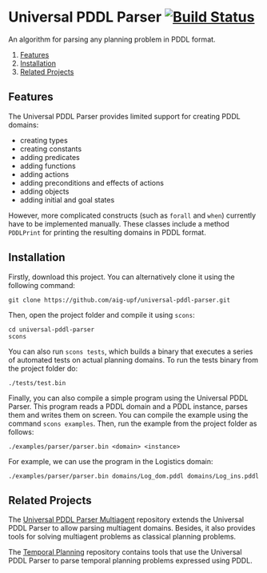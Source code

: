 
# Universal PDDL Parser [![Build Status](https://travis-ci.org/aig-upf/universal-pddl-parser.svg?branch=master)](https://travis-ci.org/aig-upf/universal-pddl-parser)

An algorithm for parsing any planning problem in PDDL format. 

1. [Features](#features)
1. [Installation](#installation)
1. [Related Projects](#related-projects) 

## <a name="features"></a>Features

The Universal PDDL Parser provides limited support for creating PDDL domains:

- creating types
- creating constants
- adding predicates
- adding functions
- adding actions
- adding preconditions and effects of actions
- adding objects
- adding initial and goal states

However, more complicated constructs (such as `forall` and `when`) currently have to be implemented manually. These classes include a method `PDDLPrint` for printing the resulting domains in PDDL format.

## <a name="installation"></a>Installation

Firstly, download this project. You can alternatively clone it using the following command:

```
git clone https://github.com/aig-upf/universal-pddl-parser.git
```

Then, open the project folder and compile it using `scons`:

```
cd universal-pddl-parser
scons
```

You can also run `scons tests`, which builds a binary that executes a series of automated tests on actual planning domains. To run the tests binary from the project folder do:

```
./tests/test.bin
```

Finally, you can also compile a simple program using the Universal PDDL Parser. This program reads a PDDL domain and a PDDL instance, parses them and writes them on screen. You can compile the example using the command `scons examples`. Then, run the example from the project folder as follows:

```
./examples/parser/parser.bin <domain> <instance>
```

For example, we can use the program in the Logistics domain:

```
./examples/parser/parser.bin domains/Log_dom.pddl domains/Log_ins.pddl 
```

## <a name="related-projects"></a>Related Projects

The [Universal PDDL Parser Multiagent](https://github.com/aig-upf/universal-pddl-parser-multiagent) repository extends the Universal PDDL Parser to allow parsing multiagent domains. Besides, it also provides tools for solving multiagent problems as classical planning problems.

The [Temporal Planning](https://github.com/aig-upf/temporal-planning) repository contains tools that use the Universal PDDL Parser to parse temporal planning problems expressed using PDDL.

